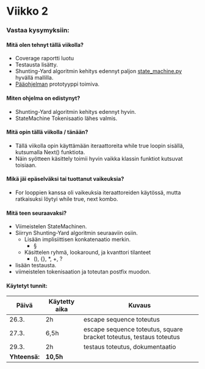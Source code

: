 # Viikko 2

### Vastaa kysymyksiin:

#### Mitä olen tehnyt tällä viikolla?

- Coverage raportti luotu
- Testausta lisätty.
- Shunting-Yard algoritmin kehitys edennyt paljon [state_machine.py](../../src/services/shunting_yard/state_machine.py) hyvällä mallilla.
- [Pääohjelman](../../src/program.py) prototyyppi toimiva.

#### Miten ohjelma on edistynyt?

- Shunting-Yard algoritmin kehitys edennyt hyvin.
- StateMachine Tokenisaatio lähes valmis.

#### Mitä opin tällä viikolla / tänään?

- Tällä viikolla opin käyttämään iteraattoreita while true loopin sisällä, kutsumalla Next() funktiota.
- Näin syötteen käsittely toimii hyvin vaikka klassin funktiot kutsuvat toisiaan.

#### Mikä jäi epäselväksi tai tuottanut vaikeuksia?

- For looppien kanssa oli vaikeuksia iteraattoreiden käytössä, mutta ratkaisuksi löytyi while true, next kombo.

#### Mitä teen seuraavaksi?

- Viimeistelen StateMachinen.
- Siirryn Shunting-Yard algoritmin seuraaviin osiin.
  - Lisään implisiittisen konkatenaatio merkin.
    - §
  - Käsittelen ryhmä, lookaround, ja kvanttori tilanteet
    - (), {}, \*, +, ?
-  lisään testausta.
-  viimeistelen tokenisaation ja toteutan postfix muodon.

#### Käytetyt tunnit:

| **Päivä**     | **Käytetty aika** | **Kuvaus**                                                                  |
| ------------- | ----------------- | --------------------------------------------------------------------------- |
| 26.3.         | 2h               | escape sequence toteutus |
| 27.3.         | 6,5h               | escape sequence toteutus, square bracket toteutus, testaus toteutus |
| 29.3.         | 2h               | testaus toteutus, dokumentaatio |
| **Yhteensä:** | **10,5h**           |                                                                             |
